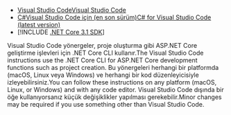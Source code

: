 * [<span data-ttu-id="69a15-101">Visual Studio Code</span><span class="sxs-lookup"><span data-stu-id="69a15-101">Visual Studio Code</span></span>](https://code.visualstudio.com/download)
* [<span data-ttu-id="69a15-102">C#Visual Studio Code için (en son sürüm)</span><span class="sxs-lookup"><span data-stu-id="69a15-102">C# for Visual Studio Code (latest version)</span></span>](https://marketplace.visualstudio.com/items?itemName=ms-vscode.csharp)
* [!INCLUDE [.NET Core 3.1 SDK](~/includes/3.1-SDK.md)]

<span data-ttu-id="69a15-103">Visual Studio Code yönergeler, proje oluşturma gibi ASP.NET Core geliştirme işlevleri için .NET Core CLI kullanır.</span><span class="sxs-lookup"><span data-stu-id="69a15-103">The Visual Studio Code instructions use the .NET Core CLI for ASP.NET Core development functions such as project creation.</span></span> <span data-ttu-id="69a15-104">Bu yönergeleri herhangi bir platformda (macOS, Linux veya Windows) ve herhangi bir kod düzenleyicisiyle izleyebilirsiniz.</span><span class="sxs-lookup"><span data-stu-id="69a15-104">You can follow these instructions on any platform (macOS, Linux, or Windows) and with any code editor.</span></span> <span data-ttu-id="69a15-105">Visual Studio Code dışında bir öğe kullanıyorsanız küçük değişiklikler yapılması gerekebilir.</span><span class="sxs-lookup"><span data-stu-id="69a15-105">Minor changes may be required if you use something other than Visual Studio Code.</span></span>
